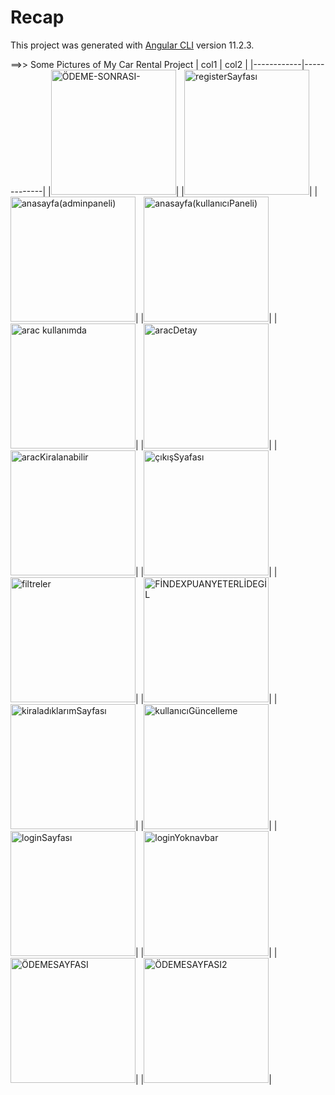 # Recap

This project was generated with [Angular CLI](https://github.com/angular/angular-cli) version 11.2.3.

==>> Some Pictures of My Car Rental Project
| col1  | col2     |
|------------|-------------|
|<img width="200" alt="ÖDEME-SONRASI-" src="https://user-images.githubusercontent.com/72138973/113512027-790f0980-956b-11eb-916b-20b183acd13c.png">|
|<img width="200" alt="registerSayfası" src="https://user-images.githubusercontent.com/72138973/113512030-7ad8cd00-956b-11eb-8fc0-54b6cfedad68.png">|
|<img width="200" alt="anasayfa(adminpaneli)" src="https://user-images.githubusercontent.com/72138973/113512032-7b716380-956b-11eb-8431-71e576308ef4.png">|
|<img width="200" alt="anasayfa(kullanıcıPaneli)" src="https://user-images.githubusercontent.com/72138973/113512037-80361780-956b-11eb-8bfb-36eaa68f9c75.png">|
|<img width="200" alt="arac kullanımda" src="https://user-images.githubusercontent.com/72138973/113512039-83c99e80-956b-11eb-8908-aeedaec31166.png">|
|<img width="200" alt="aracDetay" src="https://user-images.githubusercontent.com/72138973/113512040-84623500-956b-11eb-86f5-1c1f4a4aca93.png">|
|<img width="200" alt="aracKiralanabilir" src="https://user-images.githubusercontent.com/72138973/113512043-8af0ac80-956b-11eb-8b6e-cc09f1a0cdde.png">|
|<img width="200" alt="çıkışSyafası" src="https://user-images.githubusercontent.com/72138973/113512044-8b894300-956b-11eb-9a90-83e7f5fa32c2.png">|
|<img width="200" alt="filtreler" src="https://user-images.githubusercontent.com/72138973/113512045-8cba7000-956b-11eb-9644-93191abacf34.png">|
|<img width="200" alt="FİNDEXPUANYETERLİDEGİL" src="https://user-images.githubusercontent.com/72138973/113512047-8f1cca00-956b-11eb-92f0-37b74ab4c5f0.png">|
|<img width="200" alt="kiraladıklarımSayfası" src="https://user-images.githubusercontent.com/72138973/113512048-904df700-956b-11eb-8310-b48fc3f6fb97.png">|
|<img width="200" alt="kullanıcıGüncelleme" src="https://user-images.githubusercontent.com/72138973/113512049-90e68d80-956b-11eb-84cb-1f50fc93c9e9.png">|
|<img width="200" alt="loginSayfası" src="https://user-images.githubusercontent.com/72138973/113512051-9217ba80-956b-11eb-9d43-edc369aba020.png">|
|<img width="200" alt="loginYoknavbar" src="https://user-images.githubusercontent.com/72138973/113512053-9348e780-956b-11eb-8694-50a722dfa1a4.png">|
|<img width="200" alt="ÖDEMESAYFASI" src="https://user-images.githubusercontent.com/72138973/113512058-98a63200-956b-11eb-826a-923b3db9c481.png">|
|<img width="200" alt="ÖDEMESAYFASI2" src="https://user-images.githubusercontent.com/72138973/113512060-99d75f00-956b-11eb-8734-83a8ae822ef3.png">|

